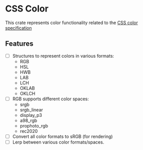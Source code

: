 # CSS Color

This crate represents color functionality related to the [CSS color specification](https://drafts.csswg.org/css-color)

## Features

- [ ] Structures to represent colors in various formats:
  - RGB
  - HSL
  - HWB
  - LAB
  - LCH
  - OKLAB
  - OKLCH
- [ ] RGB supports different color spaces:
  - srgb
  - srgb_linear
  - display_p3
  - a98_rgb
  - prophoto_rgb
  - rec2020
- [ ] Convert all color formats to sRGB (for rendering)
- [ ] Lerp between various color formats/spaces.
